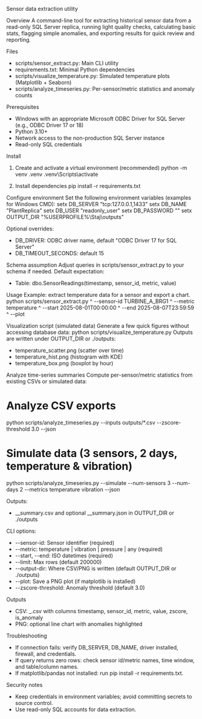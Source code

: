 Sensor data extraction utility

Overview
A command-line tool for extracting historical sensor data from a read-only SQL Server replica, running light quality checks, calculating basic stats, flagging simple anomalies, and exporting results for quick review and reporting.

Files

- scripts/sensor_extract.py: Main CLI utility
- requirements.txt: Minimal Python dependencies
- scripts/visualize_temperature.py: Simulated temperature plots (Matplotlib + Seaborn)
- scripts/analyze_timeseries.py: Per-sensor/metric statistics and anomaly counts

Prerequisites

- Windows with an appropriate Microsoft ODBC Driver for SQL Server (e.g., ODBC Driver 17 or 18)
- Python 3.10+
- Network access to the non-production SQL Server instance
- Read-only SQL credentials

Install

1. Create and activate a virtual environment (recommended)
   python -m venv .venv
   .venv\\Scripts\\activate

2. Install dependencies
   pip install -r requirements.txt

Configure environment
Set the following environment variables (examples for Windows CMD):
setx DB_SERVER "tcp:127.0.0.1,1433"
setx DB_NAME "PlantReplica"
setx DB_USER "readonly_user"
setx DB_PASSWORD "<secret>"
setx OUTPUT_DIR "%USERPROFILE%\\Staj\\outputs"

Optional overrides:

- DB_DRIVER: ODBC driver name, default "ODBC Driver 17 for SQL Server"
- DB_TIMEOUT_SECONDS: default 15

Schema assumption
Adjust queries in scripts/sensor_extract.py to your schema if needed. Default expectation:

- Table: dbo.SensorReadings(timestamp, sensor_id, metric, value)

Usage
Example: extract temperature data for a sensor and export a chart.
python scripts/sensor_extract.py ^
--sensor-id TURBINE_A_BRG1 ^
--metric temperature ^
--start 2025-08-01T00:00:00 ^
--end 2025-08-07T23:59:59 ^
--plot

Visualization script (simulated data)
Generate a few quick figures without accessing database data:
python scripts/visualize_temperature.py
Outputs are written under OUTPUT_DIR or ./outputs:

- temperature_scatter.png (scatter over time)
- temperature_hist.png (histogram with KDE)
- temperature_box.png (boxplot by hour)

Analyze time-series summaries
Compute per-sensor/metric statistics from existing CSVs or simulated data:

# Analyze CSV exports

python scripts/analyze_timeseries.py --inputs outputs/\*.csv --zscore-threshold 3.0 --json

# Simulate data (3 sensors, 2 days, temperature & vibration)

python scripts/analyze_timeseries.py --simulate --num-sensors 3 --num-days 2 --metrics temperature vibration --json

Outputs:

- _\_summary.csv and optional _\_summary.json in OUTPUT_DIR or ./outputs

CLI options:

- --sensor-id: Sensor identifier (required)
- --metric: temperature | vibration | pressure | any (required)
- --start, --end: ISO datetimes (required)
- --limit: Max rows (default 200000)
- --output-dir: Where CSV/PNG is written (default OUTPUT_DIR or ./outputs)
- --plot: Save a PNG plot (if matplotlib is installed)
- --zscore-threshold: Anomaly threshold (default 3.0)

Outputs

- CSV: <sensor>_<metric>_<start>\_<end>.csv with columns
  timestamp, sensor_id, metric, value, zscore, is_anomaly
- PNG: optional line chart with anomalies highlighted

Troubleshooting

- If connection fails: verify DB_SERVER, DB_NAME, driver installed, firewall, and credentials.
- If query returns zero rows: check sensor id/metric names, time window, and table/column names.
- If matplotlib/pandas not installed: run pip install -r requirements.txt.

Security notes

- Keep credentials in environment variables; avoid committing secrets to source control.
- Use read-only SQL accounts for data extraction.
